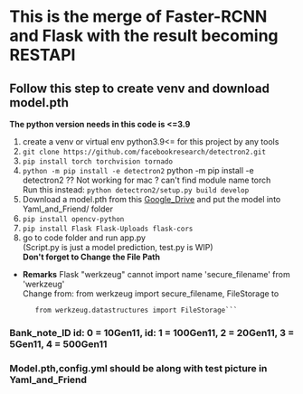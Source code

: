# This is the merge of Faster-RCNN and Flask with the result becoming RESTAPI

## Follow this step to create venv and download model.pth
**The python version needs in this code is <=3.9**  

1. create a venv or virtual env python3.9<= for this project by any tools  
2. ```git clone https://github.com/facebookresearch/detectron2.git``` 
3. ```pip install torch torchvision tornado```   
4. ```python -m pip install -e detectron2``` 
   python -m pip install -e detectron2 ?? Not working for mac ? can't find module name torch  
   Run this instead: ```python detectron2/setup.py build develop```  
5. Download a model.pth from this [Google_Drive](https://drive.google.com/drive/folders/1MBk-m1igazL-uVFpjUKbL8pynuPNpZ2V?usp=sharing) and put the model into Yaml_and_Friend/ folder  
7. ```pip install opencv-python```
7. ```pip install Flask Flask-Uploads flask-cors```
8. go to code folder and run app.py  
   (Script.py is just a model prediction, test.py is WIP)  
                                    **Don't forget to Change the File Path**  

- **Remarks**
  Flask "werkzeug" cannot import name 'secure_filename' from 'werkzeug'  
  Change from: from werkzeug import secure_filename, FileStorage to  
  ```from werkzeug.utils import secure_filename 
     from werkzeug.datastructures import FileStorage```  

### Bank_note_ID id: 0 = 10Gen11, id: 1 = 100Gen11, 2 = 20Gen11, 3 = 5Gen11, 4 = 500Gen11
### Model.pth,config.yml should be along with test picture in Yaml_and_Friend
